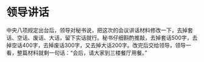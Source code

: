 # 领导讲话

中央八项规定出台后，领导对秘书说，把这次的会议讲话材料修改一下，去掉套话、空话、废话、大话，留下实话就行。秘书仔细斟酌推敲，去掉套话500字，去掉空话400字，去掉废话300字，又去掉大话200字。改完后交给领导，领导一看，整篇材料就剩一句话：“会后，请大家到三楼餐厅用餐。”